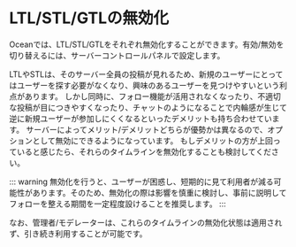 # LTL/STL/GTLの無効化
Oceanでは、LTL/STL/GTLをそれぞれ無効化することができます。有効/無効を切り替えるには、サーバーコントロールパネルで設定します。

LTLやSTLは、そのサーバー全員の投稿が見れるため、新規のユーザーにとってはユーザーを探す必要がなくなり、興味のあるユーザーを見つけやすいという利点があります。
しかし同時に、フォロー機能が活用されなくなったり、不適切な投稿が目につきやすくなったり、チャットのようになることで内輪感が生じて逆に新規ユーザーが参加しにくくなるといったデメリットも持ち合わせています。
サーバーによってメリット/デメリットどちらが優勢かは異なるので、オプションとして無効にできるようになっています。
もしデメリットの方が上回っていると感じたら、それらのタイムラインを無効化することも検討してください。

::: warning
無効化を行うと、ユーザーが困惑し、短期的に見て利用者が減る可能性があります。そのため、無効化の際は影響を慎重に検討し、事前に説明してフォローを整える期間を一定程度設けることを推奨します。
:::

なお、管理者/モデレーターは、これらのタイムラインの無効化状態は適用されず、引き続き利用することが可能です。
